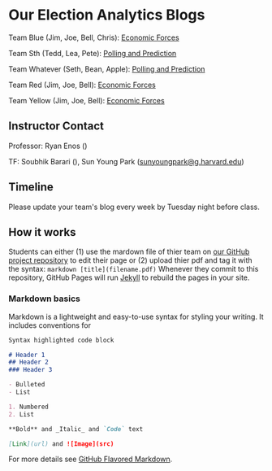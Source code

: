 # Our Election Analytics Blogs

Team Blue (Jim, Joe, Bell, Chris): [Economic Forces](teamblue.md)

Team Sth (Tedd, Lea, Pete): [Polling and Prediction](teamsth.md)

Team Whatever (Seth, Bean, Apple): [Polling and Prediction](teamwhatever.md)

Team Red (Jim, Joe, Bell): [Economic Forces](teamred.md)

Team Yellow (Jim, Joe, Bell): [Economic Forces](teamyellow.md)

## Instructor Contact

Professor: Ryan Enos ()

TF: Soubhik Barari (), Sun Young Park (sunyoungpark@g.harvard.edu)

## Timeline

Please update your team's blog every week by Tuesday night before class.

## How it works

Students can either (1) use the mardown file of thier team on [our GitHub project repository](https://github.com/Sun-Young-Park/Election-Analytics) to edit their page or (2) upload thier pdf and tag it with the syntax: ```markdown [title](filename.pdf)``` Whenever they commit to this repository, GitHub Pages will run [Jekyll](https://jekyllrb.com/) to rebuild the pages in your site.

### Markdown basics

Markdown is a lightweight and easy-to-use syntax for styling your writing. It includes conventions for

```markdown
Syntax highlighted code block

# Header 1
## Header 2
### Header 3

- Bulleted
- List

1. Numbered
2. List

**Bold** and _Italic_ and `Code` text

[Link](url) and ![Image](src)
```

For more details see [GitHub Flavored Markdown](https://guides.github.com/features/mastering-markdown/).
